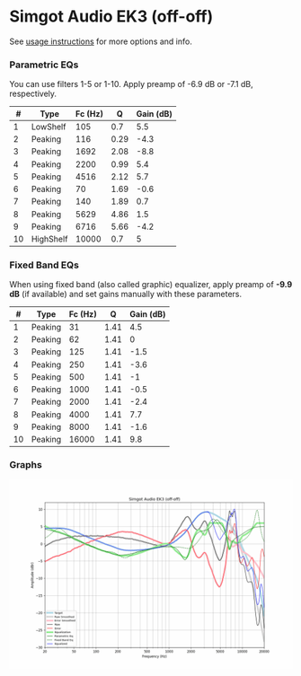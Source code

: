 # Simgot Audio EK3 (off-off)
See [usage instructions](https://github.com/jaakkopasanen/AutoEq#usage) for more options and info.

### Parametric EQs
You can use filters 1-5 or 1-10. Apply preamp of -6.9 dB or -7.1 dB, respectively.

|   # | Type      |   Fc (Hz) |    Q |   Gain (dB) |
|-----|-----------|-----------|------|-------------|
|   1 | LowShelf  |       105 | 0.7  |         5.5 |
|   2 | Peaking   |       116 | 0.29 |        -4.3 |
|   3 | Peaking   |      1692 | 2.08 |        -8.8 |
|   4 | Peaking   |      2200 | 0.99 |         5.4 |
|   5 | Peaking   |      4516 | 2.12 |         5.7 |
|   6 | Peaking   |        70 | 1.69 |        -0.6 |
|   7 | Peaking   |       140 | 1.89 |         0.7 |
|   8 | Peaking   |      5629 | 4.86 |         1.5 |
|   9 | Peaking   |      6716 | 5.66 |        -4.2 |
|  10 | HighShelf |     10000 | 0.7  |         5   |

### Fixed Band EQs
When using fixed band (also called graphic) equalizer, apply preamp of **-9.9 dB** (if available) and set gains manually with these parameters.

|   # | Type    |   Fc (Hz) |    Q |   Gain (dB) |
|-----|---------|-----------|------|-------------|
|   1 | Peaking |        31 | 1.41 |         4.5 |
|   2 | Peaking |        62 | 1.41 |         0   |
|   3 | Peaking |       125 | 1.41 |        -1.5 |
|   4 | Peaking |       250 | 1.41 |        -3.6 |
|   5 | Peaking |       500 | 1.41 |        -1   |
|   6 | Peaking |      1000 | 1.41 |        -0.5 |
|   7 | Peaking |      2000 | 1.41 |        -2.4 |
|   8 | Peaking |      4000 | 1.41 |         7.7 |
|   9 | Peaking |      8000 | 1.41 |        -1.6 |
|  10 | Peaking |     16000 | 1.41 |         9.8 |

### Graphs
![](./Simgot%20Audio%20EK3%20(off-off).png)

